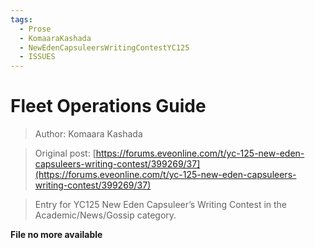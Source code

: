 ```yaml
---
tags:
  - Prose
  - KomaaraKashada
  - NewEdenCapsuleersWritingContestYC125
  - ISSUES
---
```


# Fleet Operations Guide

> Author: Komaara Kashada

> Original post: [https://forums.eveonline.com/t/yc-125-new-eden-capsuleers-writing-contest/399269/37](https://forums.eveonline.com/t/yc-125-new-eden-capsuleers-writing-contest/399269/37)

> Entry for YC125 New Eden Capsuleer’s Writing Contest in the Academic/News/Gossip category.


**File no more available**